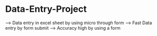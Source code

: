 # Data-Entry-Project
--> Data entry in excel sheet by using micro through form
--> Fast Data entry by form submit
--> Accuracy high by using a form 
